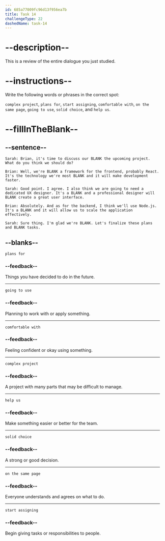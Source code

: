 ```yaml
---
id: 685a77009fc96d13f956ea7b
title: Task 14
challengeType: 22
dashedName: task-14
---
```


<!-- REVIEW -->

# --description--

This is a review of the entire dialogue you just studied.

# --instructions--

Write the following words or phrases in the correct spot:

`complex project`, `plans for`, `start assigning`, `comfortable with`, `on the same page`, `going to use`, `solid choice`, and `help us`.

# --fillInTheBlank--

## --sentence--

`Sarah: Brian, it's time to discuss our BLANK the upcoming project. What do you think we should do?`

`Brian: Well, we're BLANK a framework for the frontend, probably React. It's the technology we're most BLANK and it will make development faster.`

`Sarah: Good point. I agree. I also think we are going to need a dedicated UX designer. It's a BLANK and a professional designer will BLANK create a great user interface.`

`Brian: Absolutely. And as for the backend, I think we'll use Node.js. It's a BLANK and it will allow us to scale the application effectively.`

`Sarah: Sure thing. I'm glad we're BLANK. Let's finalize these plans and BLANK tasks.`

## --blanks--

`plans for`

### --feedback--

Things you have decided to do in the future.

---

`going to use`

### --feedback--

Planning to work with or apply something.

---

`comfortable with`

### --feedback--

Feeling confident or okay using something.

---

`complex project`

### --feedback--

A project with many parts that may be difficult to manage.

---

`help us`

### --feedback--

Make something easier or better for the team.

---

`solid choice`

### --feedback--

A strong or good decision.

---

`on the same page`

### --feedback--

Everyone understands and agrees on what to do.

---

`start assigning`

### --feedback--

Begin giving tasks or responsibilities to people.
